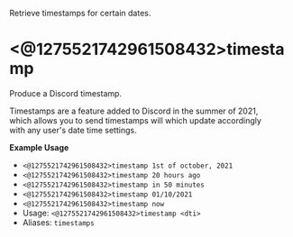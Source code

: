 Retrieve timestamps for certain dates.

# <@1275521742961508432>timestamp
Produce a Discord timestamp.<br/>

Timestamps are a feature added to Discord in the summer of 2021,<br/>
which allows you to send timestamps will which update accordingly<br/>
with any user's date time settings.<br/>

**Example Usage**<br/>

- `<@1275521742961508432>timestamp 1st of october, 2021`<br/>
- `<@1275521742961508432>timestamp 20 hours ago`<br/>
- `<@1275521742961508432>timestamp in 50 minutes`<br/>
- `<@1275521742961508432>timestamp 01/10/2021`<br/>
- `<@1275521742961508432>timestamp now`<br/>
 - Usage: `<@1275521742961508432>timestamp <dti>`
 - Aliases: `timestamps`
